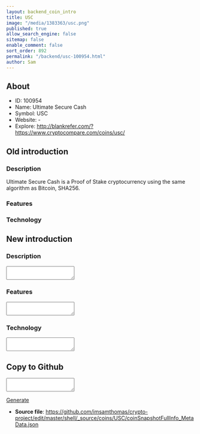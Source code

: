 ```yaml
---
layout: backend_coin_intro
title: USC
image: "/media/1383363/usc.png"
published: true
allow_search_engine: false
sitemap: false
enable_comment: false
sort_order: 892
permalink: "/backend/usc-100954.html"
author: Sam
---
```


## About

- ID: 100954
- Name: Ultimate Secure Cash
- Symbol: USC
- Website: -
- Explore: http://blankrefer.com/?https://www.cryptocompare.com/coins/usc/


## Old introduction

### Description

<p>Ultimate Secure Cash is a Proof of Stake cryptocurrency using the same algorithm as Bitcoin, SHA256.</p>

### Features


### Technology




## New introduction


### Description
<textarea id="meta_description" name="description"></textarea>

### Features
<textarea id="meta_features" name="features"></textarea>

### Technology
<textarea id="meta_technology" name="technology"></textarea>


## Copy to Github

<textarea id="coinsnapshotfullinfo_metadata"></textarea>

<a href="#gen" onclick="generateMetaDatJson()">Generate</a>

- **Source file**: <a href="https://github.com/imsamthomas/crypto-project/edit/master/shell/_source/coins/USC/coinSnapshotFullInfo_MetaData.json">https://github.com/imsamthomas/crypto-project/edit/master/shell/_source/coins/USC/coinSnapshotFullInfo_MetaData.json</a>

